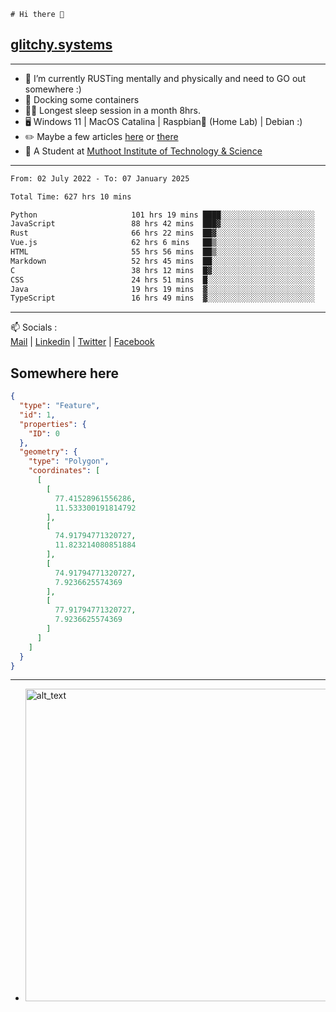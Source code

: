 ```
# Hi there 👋
```
## [glitchy.systems](https://glitchy.systems)
---

- 🌱 I’m currently RUSTing mentally and physically and need to GO out somewhere :)
- 🐋 Docking some containers
- 😶‍🌫️ Longest sleep session in a month 8hrs.
- 🖥️ Windows 11 | MacOS Catalina | Raspbian🥧 (Home Lab) | Debian :)
- ✏️ Maybe a few articles [here](https://medium.com/@advaithnarayanan8) or [there](https://medium.com/@advaithnarayanan8)
- 📑 A Student at [Muthoot Institute of Technology & Science](https://mgmits.ac.in/)



---

<!--START_SECTION:waka-->

```txt
From: 02 July 2022 - To: 07 January 2025

Total Time: 627 hrs 10 mins

Python                     101 hrs 19 mins ████░░░░░░░░░░░░░░░░░░░░░   16.16 %
JavaScript                 88 hrs 42 mins  ███▓░░░░░░░░░░░░░░░░░░░░░   14.14 %
Rust                       66 hrs 22 mins  ██▓░░░░░░░░░░░░░░░░░░░░░░   10.58 %
Vue.js                     62 hrs 6 mins   ██▒░░░░░░░░░░░░░░░░░░░░░░   09.90 %
HTML                       55 hrs 56 mins  ██▒░░░░░░░░░░░░░░░░░░░░░░   08.92 %
Markdown                   52 hrs 45 mins  ██░░░░░░░░░░░░░░░░░░░░░░░   08.41 %
C                          38 hrs 12 mins  █▓░░░░░░░░░░░░░░░░░░░░░░░   06.09 %
CSS                        24 hrs 51 mins  █░░░░░░░░░░░░░░░░░░░░░░░░   03.96 %
Java                       19 hrs 19 mins  ▓░░░░░░░░░░░░░░░░░░░░░░░░   03.08 %
TypeScript                 16 hrs 49 mins  ▓░░░░░░░░░░░░░░░░░░░░░░░░   02.68 %
```

<!--END_SECTION:waka-->

---

📫 Socials :<br>
[Mail](mailto:advaith@glitchy.systems) | [Linkedin](https://www.linkedin.com/in/advaith-narayanan-a72152214/) | [Twitter](https://twitter.com/advaithnarayan) | [Facebook](https://screenmessage.com/qinq)

## Somewhere here

```geojson
{
  "type": "Feature",
  "id": 1,
  "properties": {
    "ID": 0
  },
  "geometry": {
    "type": "Polygon",
    "coordinates": [
      [
        [
          77.41528961556286,
          11.533300191814792
        ],
        [
          74.91794771320727,
          11.823214080851884
        ],
        [
          74.91794771320727,
          7.9236625574369
        ],
        [
          77.91794771320727,
          7.9236625574369
        ]
      ]
    ]
  }
}
```


--- 
- [<img alt="alt_text" width="500px" src="https://valid.x86.fr/cache/banner/xv24bv-6.png" />](https://valid.x86.fr/xv24bv)


